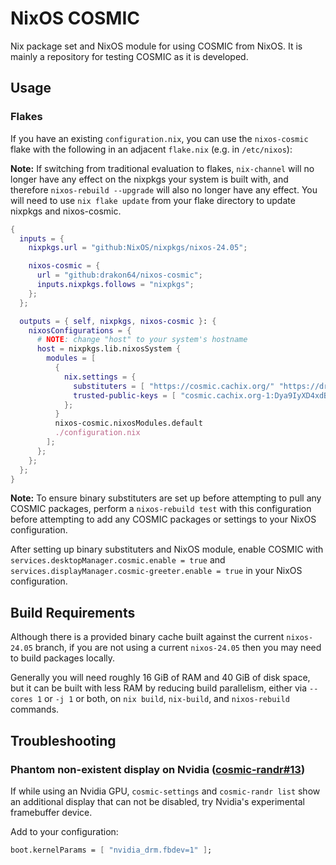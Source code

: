 # NixOS COSMIC

Nix package set and NixOS module for using COSMIC from NixOS. It is mainly a repository for testing COSMIC as it is developed.

## Usage

### Flakes

If you have an existing `configuration.nix`, you can use the `nixos-cosmic` flake with the following in an adjacent `flake.nix` (e.g. in `/etc/nixos`):

**Note:** If switching from traditional evaluation to flakes, `nix-channel` will no longer have any effect on the nixpkgs your system is built with, and therefore `nixos-rebuild --upgrade` will also no longer have any effect. You will need to use `nix flake update` from your flake directory to update nixpkgs and nixos-cosmic.

```nix
{
  inputs = {
    nixpkgs.url = "github:NixOS/nixpkgs/nixos-24.05";

    nixos-cosmic = {
      url = "github:drakon64/nixos-cosmic";
      inputs.nixpkgs.follows = "nixpkgs";
    };
  };

  outputs = { self, nixpkgs, nixos-cosmic }: {
    nixosConfigurations = {
      # NOTE: change "host" to your system's hostname
      host = nixpkgs.lib.nixosSystem {
        modules = [
          {
            nix.settings = {
              substituters = [ "https://cosmic.cachix.org/" "https://drakon64-nixos-cosmic.cachix.org/" ];
              trusted-public-keys = [ "cosmic.cachix.org-1:Dya9IyXD4xdBehWjrkPv6rtxpmMdRel02smYzA85dPE=" "drakon64-nixos-cosmic.cachix.org-1:bW2gsh5pbdMxcI3sklvtROM9A8CXtPXgVwmIcO3E3io=" ];
            };
          }
          nixos-cosmic.nixosModules.default
          ./configuration.nix
        ];
      };
    };
  };
}
```

**Note:** To ensure binary substituters are set up before attempting to pull any COSMIC packages, perform a `nixos-rebuild test` with this configuration before attempting to add any COSMIC packages or settings to your NixOS configuration.

After setting up binary substituters and NixOS module, enable COSMIC with `services.desktopManager.cosmic.enable = true` and `services.displayManager.cosmic-greeter.enable = true` in your NixOS configuration.


## Build Requirements

Although there is a provided binary cache built against the current `nixos-24.05` branch, if you are not using a current `nixos-24.05` then you may need to build packages locally.

Generally you will need roughly 16 GiB of RAM and 40 GiB of disk space, but it can be built with less RAM by reducing build parallelism, either via `--cores 1` or `-j 1` or both, on `nix build`, `nix-build`, and `nixos-rebuild` commands.


## Troubleshooting

### Phantom non-existent display on Nvidia ([cosmic-randr#13](https://github.com/pop-os/cosmic-randr/issues/13))

If while using an Nvidia GPU, `cosmic-settings` and `cosmic-randr list` show an additional display that can not be disabled, try Nvidia's experimental framebuffer device.

Add to your configuration:

```nix
boot.kernelParams = [ "nvidia_drm.fbdev=1" ];
```
